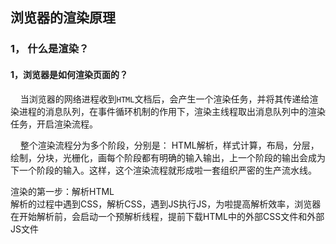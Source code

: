 ## 浏览器的渲染原理

### 1， 什么是渲染？


#### 1，浏览器是如何渲染页面的？
  &nbsp;&nbsp;&nbsp;&nbsp;当浏览器的网络进程收到`HTML`文档后，会产生一个渲染任务，并将其传递给渲染进程的消息队列，在事件循环机制的作用下，渲染主线程取出消息队列中的渲染任务，开启渲染流程。<br>

  &nbsp;&nbsp;&nbsp;&nbsp;整个渲染流程分为多个阶段，分别是： HTML解析，样式计算，布局，分层，绘制，分块，光栅化，画每个阶段都有明确的输入输出，上一个阶段的输出会成为下一个阶段的输入。这样，这个渲染流程就形成啦一套组织严密的生产流水线。<br>

  渲染的第一步：解析HTML<br>
  解析的过程中遇到CSS，解析CSS，遇到JS执行JS，为啦提高解析效率，浏览器在开始解析前，会启动一个预解析线程，提前下载HTML中的外部CSS文件和外部JS文件

